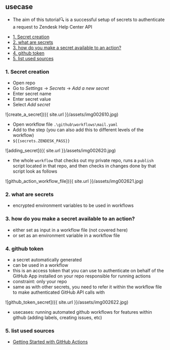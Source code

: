 ## usecase
* The aim of this tutorial🔍 is a successful setup of secrets to authenticate a request to Zendesk Help Center API

<!-- TOC -->

- [1. Secret creation](#1-secret-creation)
- [2. what are secrets](#2-what-are-secrets)
- [3. how do you make a secret available to an action?](#3-how-do-you-make-a-secret-available-to-an-action)
- [4. github token](#4-github-token)
- [5. list used sources](#5-list-used-sources)

<!-- /TOC -->

### 1. Secret creation
* Open repo
* Go to _Settings_ → _Secrets_ → _Add a new secret_ 
* Enter secret name
* Enter secret value
* Select _Add secret_

![create_a_secret]({{ site.url }}/assets/img002610.jpg)

* Open workflow file `.\github\workflows\mail.yaml`
* Add to the step (you can also add this to different levels of the workflow)
* `${{secrets.ZENDESK_PASS}}`

![adding_secret]({{ site.url }}/assets/img002620.jpg)

* the whole `workflow` that checks out my private repo, runs a `publish` script located in that repo, and then checks in changes done by that script look as follows

![github_action_workflow_file]({{ site.url }}/assets/img002621.jpg)

### 2. what are secrets
* encrypted environment variables to be used in workflows

### 3. how do you make a secret available to an action? 
* either set as input in a workflow file (not covered here)
* or set as an environment variable in a workflow file

### 4. github token
* a secret automatically generated 
* can be used in a workflow 
* this is an access token that you can use to authenticate on behalf of the GitHub App installed on your repo responsible for running actions
* constraint: only your repo
* same as with other secrets, you need to refer it within the workflow file to make authenticated GitHub API calls with

![github_token_secret]({{ site.url }}/assets/img002622.jpg)

* usecases: running automated github workflows for features within github (adding labels, creating issues, etc)

### 5. list used sources
* [Getting Started with GitHub Actions](https://www.pluralsight.com/courses/github-actions-getting-started)

